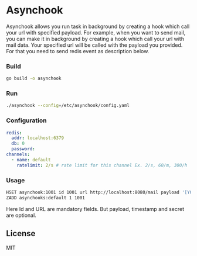# Asynchook
Asynchook allows you run task in background by creating a hook which call your url with specified payload. For example, when you want to send mail, you can make it in background by creating a hook which call your url with mail data. Your specified url will be called with the payload you provided. For that you need to send redis event as description below.

### Build
```bash
go build -o asynchook
```

### Run
```bash
./asynchook --config=/etc/asynchook/config.yaml
```

### Configuration
```yaml
redis:
  addr: localhost:6379
  db: 0
  password:
channels:
  - name: default
    ratelimit: 2/s # rate limit for this channel Ex. 2/s, 60/m, 300/h
```

### Usage
```bash
HSET asynchook:1001 id 1001 url http://localhost:8080/mail payload '[YOUR JSON TEXT]' timestamp 1600000000 secret '[Your Secret]'
ZADD asynchooks:default 1 1001
```
Here Id and URL are mandatory fields. But payload, timestamp and secret are optional.

## License
MIT